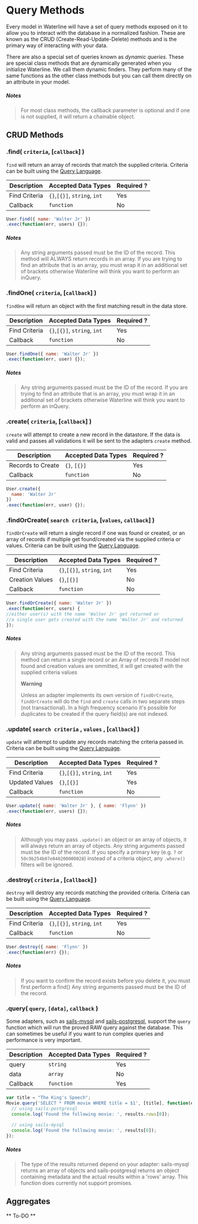 # Query Methods

Every model in Waterline will have a set of query methods exposed on it to allow you to interact
with the database in a normalized fashion. These are known as the CRUD (Create-Read-Update-Delete)
methods and is the primary way of interacting with your data.

There are also a special set of queries known as *dynamic queries*. These are special class methods
that are dynamically generated when you initialize Waterline. We call them dynamic finders. They
perform many of the same functions as the other class methods but you can call them directly on an
attribute in your model.

##### Notes

> For most class methods, the callback parameter is optional and if one is not supplied, it will
return a chainable object.

## CRUD Methods

### .find( `criteria`, [`callback`] )

`find` will return an array of records that match the supplied criteria. Criteria can be built
using the [Query Language](query-language.md).

|    Description     | Accepted Data Types             | Required ? |
|--------------------|---------------------------------|------------|
|   Find Criteria    |   `{}`,`[{}]`, `string`, `int`  |   Yes      |
|     Callback       |   `function`                    |   No       |

```javascript
User.find({ name: 'Walter Jr' })
.exec(function(err, users) {});
```

##### Notes

> Any string arguments passed must be the ID of the record.
> This method will ALWAYS return records in an array.
> If you are trying to find an attribute that is an array, you must wrap it in an additional set of brackets otherwise Waterline will think you want to perform an inQuery.



### .findOne( `criteria`, [`callback`] )

`findOne` will return an object with the first matching result in the data store.

|    Description     | Accepted Data Types             | Required ? |
|--------------------|---------------------------------|------------|
|   Find Criteria    |   `{}`,`[{}]`, `string`, `int`  |   Yes      |
|     Callback       |   `function`                    |   No       |

```javascript
User.findOne({ name: 'Walter Jr' })
.exec(function(err, user) {});
```

##### Notes
> Any string arguments passed must be the ID of the record.
> If you are trying to find an attribute that is an array, you must wrap it in an additional set of brackets otherwise Waterline will think you want to perform an inQuery.



### .create( `criteria`, [`callback`] )

`create` will attempt to create a new record in the datastore. If the data is valid and passes all
validations it will be sent to the adapters `create` method.

|     Description     | Accepted Data Types | Required ? |
|---------------------|---------------------|------------|
|  Records to Create  |      `{}`, `[{}]`   | Yes        |
|     Callback        | `function`          | No         |

```javascript
User.create({
  name: 'Walter Jr'
})
.exec(function(err, user) {});
```



### .findOrCreate( `search criteria`, [`values`, `callback`] )

`findOrCreate` will return a single record if one was found or created, or an array of records if multiple get found/created via the supplied criteria or values. Criteria can be built
using the [Query Language](query-language.md).

|    Description     | Accepted Data Types             | Required ? |
|--------------------|---------------------------------|------------|
|   Find Criteria    |   `{}`,`[{}]`, `string`, `int`  |   Yes      |
|   Creation Values   |   `{}`,`[{}]`                   |   No      |
|     Callback       |   `function`                    |   No       |

```javascript
User.findOrCreate({ name: 'Walter Jr' })
.exec(function(err, users) {
//either user(s) with the name 'Walter Jr' get returned or 
//a single user gets created with the name 'Walter Jr' and returned
});
```

##### Notes
> Any string arguments passed must be the ID of the record.
> This method can return a single record or an Array of records
> If model not found and creation values are ommitted, it will get created with the supplied criteria values
>
> **Warning**
>
> Unless an adapter implements its own version of `findOrCreate`, `findOrCreate` will do the `find` and `create` calls
> in two separate steps (not transactional). In a high frequency scenario it's possible for duplicates to be created
> if the query field(s) are not indexed.



### .update( `search criteria` , `values` , [`callback`] )

`update` will attempt to update any records matching the criteria passed in. Criteria can be built
using the [Query Language](query-language.md).

|    Description     | Accepted Data Types             | Required ? |
|--------------------|---------------------------------|------------|
|   Find Criteria    |   `{}`,`[{}]`, `string`, `int`  |   Yes      |
|   Updated Values   |   `{}`,`[{}]`                   |   Yes      |
|     Callback       |   `function`                    | No         |

```javascript
User.update({ name: 'Walter Jr' }, { name: 'Flynn' })
.exec(function(err, users) {});
```

##### Notes
> Although you may pass `.update()` an object or an array of objects, it will always return an array of objects.
> Any string arguments passed must be the ID of the record.
> If you specify a primary key (e.g. `7` or `50c9b254b07e040200000028`) instead of a criteria object, any `.where()` filters will be ignored.



### .destroy( `criteria` , [`callback`] )

`destroy` will destroy any records matching the provided criteria. Criteria can be built
using the [Query Language](query-language.md).

|    Description     | Accepted Data Types             | Required ? |
|--------------------|---------------------------------|------------|
|   Find Criteria    |   `{}`,`[{}]`, `string`, `int`  |   Yes      |
|     Callback       |   `function`                    |   No       |

```javascript
User.destroy({ name: 'Flynn' })
.exec(function(err) {});
```

##### Notes
> If you want to confirm the record exists before you delete it, you must first perform a find()
> Any string arguments passed must be the ID of the record.



### .query( `query`, `[data]`, `callback` )

Some adapters, such as [sails-mysql](https://github.com/balderdashy/sails-mysql) and [sails-postgresql](https://github.com/balderdashy/sails-postgresql), support the `query` function which will run the proved RAW query against the database. This can sometimes be useful if you want to run complex queries and performance is very important.

|    Description     | Accepted Data Types             | Required ? |
|--------------------|---------------------------------|------------|
|     query          |   `string`                      |   Yes      |
|     data           |   `array`                       |   No       |
|     Callback       |   `function`                    |   Yes      |

```javascript
var title = "The King's Speech";
Movie.query('SELECT * FROM movie WHERE title = $1', [title], function(err, results) {
  // using sails-postgresql
  console.log('Found the following movie: ', results.rows[0]);
  
  // using sails-mysql
  console.log('Found the following movie: ', results[0]);
});
```

##### Notes
> The type of the results returned depend on your adapter: sails-mysql returns an array of objects and sails-postgresql returns an object containing metadata and the actual results within a 'rows' array.
> This function does currently not support promises.



## Aggregates

** To-DO **
